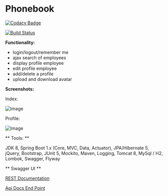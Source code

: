 # Phonebook 

[![Codacy Badge](https://api.codacy.com/project/badge/Grade/297a8adb85224fc7a6dc2b8fdf2c5232)](https://www.codacy.com/app/evgeniy/Phonebook)

[![Build Status](https://travis-ci.org/roldevg/phonebook.svg?branch=master)](https://travis-ci.org/roldevg/phonebook)

**Functionality:**

+ login/logout/remember me
+ ajax search of employees 
+ display profile employee 
+ edit profile employee 
+ add/delete a profile
+ upload and download avatar
  
**Screenshots:**

Index: 

![Image](https://i.gyazo.com/1a933394d633716e6149808cb1a3ae95.png)

Profile: 

![Image](https://i.gyazo.com/c25878f30dd2d5bde4decc5cd48f8d88.png)


** Tools: **  

JDK 8, Spring Boot 1.x (Core, MVC, Data, Actuator),
JPA/Hibernate 5, jQuery, Bootstrap, JUnit 5, Mockito, Maven, Logging,
Tomcat 8, MySql / H2, Lombok, Swagger, Flyway

** Swagger UI **

[REST Documentation](http://host:8080/swagger-ui.html)

[Api Docs End Point](http://host:8080/v2/api-docs)
